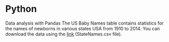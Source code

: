 # Python
Data analysis with Pandas
The US Baby Names table contains statistics for the names of newborns in various states
USA from 1910 to 2014. You can download the data using the [link](https://www.kaggle.com/datasets/kaggle/us-baby-names#StateNames.csv) (StateNames.csv file).
